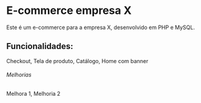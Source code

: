 # E-commerce empresa X

Este é um e-commerce para a empresa X, desenvolvido em PHP e MySQL.
## Funcionalidades:

Checkout, Tela de produto, Catálogo, Home com banner

###### Melhorias

Melhora 1, Melhoria 2